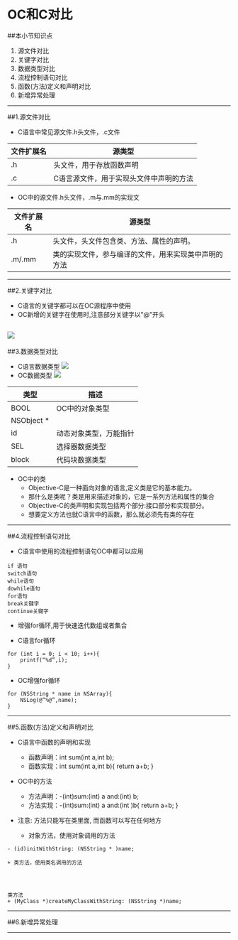 # OC和C对比
##本小节知识点
1. 源文件对比
2. 关键字对比
3. 数据类型对比
4. 流程控制语句对比
5. 函数(方法)定义和声明对比
6. 新增异常处理

---

##1.源文件对比
- C语言中常见源文件.h头文件，.c文件

|文件扩展名|源类型|
|---|---|
|.h|头文件，用于存放函数声明|
|.c|C语言源文件，用于实现头文件中声明的方法|

- OC中的源文件.h头文件，.m与.mm的实现文

|文件扩展名|源类型|
|---|---|
|.h|头文件，头文件包含类、方法、属性的声明。|
|.m/.mm|类的实现文件，参与编译的文件，用来实现类中声明的方法|

---

##2.关键字对比
- C语言的关键字都可以在OC源程序中使用
- OC新增的关键字在使用时,注意部分关键字以"@"开头

![](http://7xj0kx.com1.z0.glb.clouddn.com/gjzdb.png)
---

##3.数据类型对比
- C语言数据类型
![](http://7xj0kx.com1.z0.glb.clouddn.com/数据类型.png)
- OC数据类型
![](http://7xj0kx.com1.z0.glb.clouddn.com/数据类型2.png)

|类型|描述|
|---|---|
|BOOL|OC中的对象类型|
|NSObject *||
|id|动态对象类型，万能指针|
|SEL|选择器数据类型|
|block|代码块数据类型|

- OC中的类
    + Objective-C是一种面向对象的语言,定义类是它的基本能力。
    + 那什么是类呢？类是用来描述对象的，它是一系列方法和属性的集合
    + Objective-C的类声明和实现包括两个部分:接口部分和实现部分。
    + 想要定义方法也就C语言中的函数，那么就必须先有类的存在

---

##4.流程控制语句对比
- C语言中使用的流程控制语句OC中都可以应用
```
if 语句
switch语句
while语句
dowhile语句
for语句
break关键字
continue关键字
```
- 增强for循环,用于快速迭代数组或者集合

- C语言for循环
```
for (int i = 0; i < 10; i++){
    printf(“%d”,i);
}
```
- OC增强for循环
```
for (NSString * name in NSArray){
    NSLog(@”%@”,name);
}
```

---

##5.函数(方法)定义和声明对比
- C语言中函数的声明和实现
    + 函数声明：int sum(int a,int b);
    + 函数实现：int sum(int a,int b){  return a+b; }

- OC中的方法
    + 方法声明：-(int)sum:(int) a and:(int) b;
    + 方法实现：-(int)sum:(int) a and:(int )b{ return a+b; }

- 注意: 方法只能写在类里面, 而函数可以写在任何地方
    + 对象方法，使用对象调用的方法
```
- (id)initWithString: (NSString * )name;
```
    + 类方法，使用类名调用的方法

```



类方法
+ (MyClass *)createMyClassWithString: (NSString *)name;
```
---

##6.新增异常处理

---
